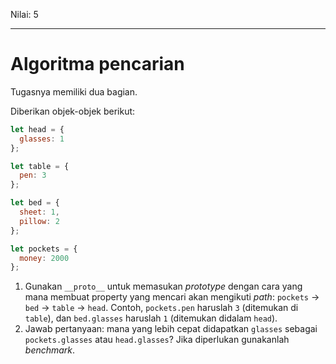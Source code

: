 Nilai: 5

---

# Algoritma pencarian

Tugasnya memiliki dua bagian.

Diberikan objek-objek berikut:

```js
let head = {
  glasses: 1
};

let table = {
  pen: 3
};

let bed = {
  sheet: 1,
  pillow: 2
};

let pockets = {
  money: 2000
};
```

1. Gunakan `__proto__` untuk memasukan *prototype* dengan cara yang mana membuat property yang mencari akan mengikuti *path*: `pockets` -> `bed` -> `table` -> `head`. Contoh, `pockets.pen` haruslah `3` (ditemukan di `table`), dan `bed.glasses` haruslah `1` (ditemukan didalam `head`).
2. Jawab pertanyaan: mana yang lebih cepat didapatkan `glasses` sebagai `pockets.glasses` atau `head.glasses`? Jika diperlukan gunakanlah *benchmark*.
